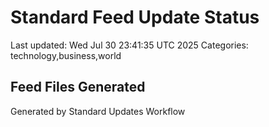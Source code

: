 # Standard Feed Update Status
Last updated: Wed Jul 30 23:41:35 UTC 2025
Categories: technology,business,world

## Feed Files Generated

Generated by Standard Updates Workflow

